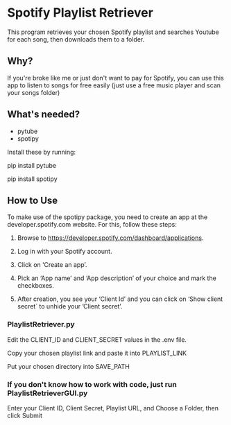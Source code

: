 # Spotify Playlist Retriever
This program retrieves your chosen Spotify playlist and searches Youtube for each song, then downloads them to a folder.

## Why?
If you're broke like me or just don't want to pay for Spotify, you can use this app to listen to songs for free easily (just use a free music player and scan your songs folder)

## What's needed?
- pytube
- spotipy

Install these by running:

pip install pytube

pip install spotipy



## How to Use
To make use of the spotipy package, you need to create an app at the developer.spotify.com website. For this, follow these steps:

1. Browse to https://developer.spotify.com/dashboard/applications.

2. Log in with your Spotify account.

3. Click on ‘Create an app’.

4. Pick an ‘App name’ and ‘App description’ of your choice and mark the checkboxes.

5. After creation, you see your ‘Client Id’ and you can click on ‘Show client secret` to unhide your ’Client secret’.

### PlaylistRetriever.py

Edit the CLIENT_ID and CLIENT_SECRET values in the .env file.

Copy your chosen playlist link and paste it into PLAYLIST_LINK

Put your chosen directory into SAVE_PATH

### If you don't know how to work with code, just run PlaylistRetrieverGUI.py

Enter your Client ID, Client Secret, Playlist URL, and Choose a Folder, then click Submit
